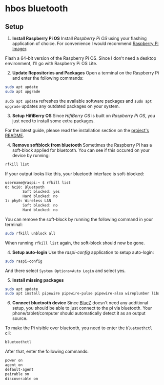 # hbos bluetooth
## Setup

1. **Install Raspberry Pi OS**
Install *Raspberry Pi OS* using your flashing application of choice.
For convenience I would recommend [Raspberry Pi Imager](https://www.raspberrypi.com/software/).

Flash a 64-bit version of the Raspberry Pi OS.
Since I don't need a desktop environment,
I'll go with Raspberry Pi OS Lite.

2. **Update Repositories and Packages**
Open a terminal on the Raspberry Pi
and enter the following commands:

```bash
sudo apt update
sudo apt upgrade
```

`sudo apt update` refreshes the available software packages
and `sudo apt upgrade` updates any outdated packages on your system.

3. **Setup HifiBerry OS**
Since *HifiBerry OS* is built on *Raspberry Pi OS*,
you just need to install some extra packages.

For the latest guide, 
please read the installation section on the 
[project's README](https://github.com/hifiberry/hifiberry-os/tree/hbosng?tab=readme-ov-file#installation).

4. **Remove softblock from bluetooth**
Sometimes the Raspberry Pi has a soft-block applied for bluetooth.
You can see if this occured on your device by running:
```bash
rfkill list
```

If your output looks like this, your bluetooth interface is soft-blocked:
```bash
username@raspi:~ $ rfkill list
0: hci0: Bluetooth
        Soft blocked: yes
        Hard blocked: no
1: phy0: Wireless LAN
        Soft blocked: no
        Hard blocked: no
```

You can remove the soft-block by running the following command in your terminal:
```bash
sudo rfkill unblock all
```

When running `rfkill list` again, the soft-block should now be gone.

4. **Setup auto-login**
Use the *raspi-config* application to setup auto-login:
```bash
sudo raspi-config
```

And there select `System Options>Auto Login` and select yes.

5. **Install missing packages**
```bash
sudo apt update
sudo apt install pipewire pipewire-pulse pipewire-alsa wireplumber libspa-0.2-bluetooth bluez
```

6. **Connect bluetooth device**
Since [BlueZ](./docs/Glossary.md#BlueZ) doesn't need any additional setup,
you should be able to just connect to the pi via bluetooth.
Your phone/tablet/computer should automatically detect it as an output source.


To make the Pi visible over bluetooth, you need to enter the `bluetoothctl` cli:
```bash
bluetoothctl
```

After that, enter the following commands:
```bash
power on
agent on
default-agent
pairable on
discoverable on
```
